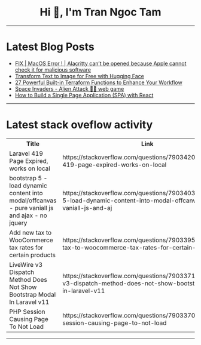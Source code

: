 <h1 align="center">Hi 👋, I'm Tran Ngoc Tam</h1>

---

# Latest Blog Posts 
<!-- BLOG-POST-LIST:START -->
- [FIX | MacOS Error ! | Alacritty can’t be opened because Apple cannot check it for malicious software](https://dev.to/shihabdotdev/fix-macos-error-alacritty-cant-be-opened-because-apple-cannot-check-it-for-malicious-software-4b69)
- [Transform Text to Image for Free with Hugging Face](https://dev.to/kiraaziz/transform-text-to-image-for-free-with-hugging-face-15lk)
- [27 Powerful Built-in Terraform Functions to Enhance Your Workflow](https://dev.to/sre_panchanan/27-powerful-built-in-terraform-functions-to-enhance-your-workflow-3be0)
- [Space Invaders - Alien Attack 🌌👾 web game](https://dev.to/omprakash2929/space-invaders-alien-attack-web-game-2fog)
- [How to Build a Single Page Application &lpar;SPA&rpar; with React](https://dev.to/seyedahmaddv/how-to-build-a-single-page-application-spa-with-react-285)
<!-- BLOG-POST-LIST:END -->

---

# Latest stack oveflow activity
<table>
  <tr><th>Title</th><th>Link</th></tr>
  <!-- STACKOVERFLOW:START --><tr><td>Laravel 419 Page Expired, works on local</td><td>https://stackoverflow.com/questions/79034202/laravel-419-page-expired-works-on-local</td></tr><tr><td>bootstrap 5 - load dynamic content into modal/offcanvas - pure vaniall js and ajax - no jquery</td><td>https://stackoverflow.com/questions/79034036/bootstrap-5-load-dynamic-content-into-modal-offcanvas-pure-vaniall-js-and-aj</td></tr><tr><td>Add new tax to WooCommerce tax rates for certain products</td><td>https://stackoverflow.com/questions/79033957/add-new-tax-to-woocommerce-tax-rates-for-certain-products</td></tr><tr><td>LiveWire v3 Dispatch Method Does Not Show Bootstrap Modal In Laravel v11</td><td>https://stackoverflow.com/questions/79033719/livewire-v3-dispatch-method-does-not-show-bootstrap-modal-in-laravel-v11</td></tr><tr><td>PHP Session Causing Page To Not Load</td><td>https://stackoverflow.com/questions/79033705/php-session-causing-page-to-not-load</td></tr><!-- STACKOVERFLOW:END -->
</table>

---


